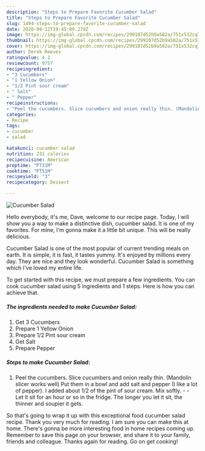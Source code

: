 ```yaml
---
description: "Steps to Prepare Favorite Cucumber Salad"
title: "Steps to Prepare Favorite Cucumber Salad"
slug: 1494-steps-to-prepare-favorite-cucumber-salad
date: 2020-09-12T19:45:09.279Z
image: https://img-global.cpcdn.com/recipes/299107d52b9a582a/751x532cq70/cucumber-salad-recipe-main-photo.jpg
thumbnail: https://img-global.cpcdn.com/recipes/299107d52b9a582a/751x532cq70/cucumber-salad-recipe-main-photo.jpg
cover: https://img-global.cpcdn.com/recipes/299107d52b9a582a/751x532cq70/cucumber-salad-recipe-main-photo.jpg
author: Derek Reeves
ratingvalue: 4.1
reviewcount: 9757
recipeingredient:
- "3 Cucumbers"
- "1 Yellow Onion"
- "1/2 Pint sour cream"
- " Salt"
- " Pepper"
recipeinstructions:
- "Peel the cucumbers. Slice cucumbers and onion really thin. (Mandolin slicer works well) Put them in a bowl and add salt and pepper (I like a lot of pepper). I added about 1/2 of the pint of sour cream. Mix softly.  Let it sit for an hour or so in the fridge. The longer you let it sit, the thinner and soupier it gets."
categories:
- Recipe
tags:
- cucumber
- salad

katakunci: cucumber salad 
nutrition: 231 calories
recipecuisine: American
preptime: "PT31M"
cooktime: "PT51M"
recipeyield: "3"
recipecategory: Dessert

---
```



![Cucumber Salad](https://img-global.cpcdn.com/recipes/299107d52b9a582a/751x532cq70/cucumber-salad-recipe-main-photo.jpg)

Hello everybody, it's me, Dave, welcome to our recipe page. Today, I will show you a way to make a distinctive dish, cucumber salad. It is one of my favorites. For mine, I'm gonna make it a little bit unique. This will be really delicious.



Cucumber Salad is one of the most popular of current trending meals on earth. It is simple, it is fast, it tastes yummy. It's enjoyed by millions every day. They are nice and they look wonderful. Cucumber Salad is something which I've loved my entire life.


To get started with this recipe, we must prepare a few ingredients. You can cook cucumber salad using 5 ingredients and 1 steps. Here is how you can achieve that.

<!--inarticleads1-->

##### The ingredients needed to make Cucumber Salad:

1. Get 3 Cucumbers
1. Prepare 1 Yellow Onion
1. Prepare 1/2 Pint sour cream
1. Get  Salt
1. Prepare  Pepper




<!--inarticleads2-->

##### Steps to make Cucumber Salad:

1. Peel the cucumbers. Slice cucumbers and onion really thin. (Mandolin slicer works well) Put them in a bowl and add salt and pepper (I like a lot of pepper). I added about 1/2 of the pint of sour cream. Mix softly. -  - Let it sit for an hour or so in the fridge. The longer you let it sit, the thinner and soupier it gets.




So that's going to wrap it up with this exceptional food cucumber salad recipe. Thank you very much for reading. I am sure you can make this at home. There's gonna be more interesting food in home recipes coming up. Remember to save this page on your browser, and share it to your family, friends and colleague. Thanks again for reading. Go on get cooking!
